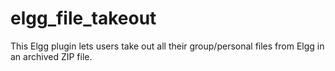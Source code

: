 elgg_file_takeout
=================

This Elgg plugin lets users take out all their group/personal files from Elgg in an archived ZIP file.
